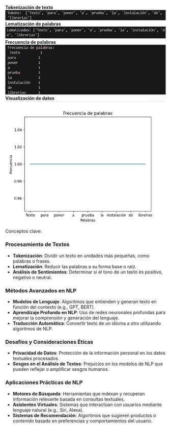 **Tokenización de texto**
![alt text]({E87686FB-6040-4BF2-A370-6DBE1374B6C7}.png)
 **Lematización de palabras**
![alt text]({AAF61F57-4E10-43C5-B2B3-1FFD1B86C65B}.png)
 **Frecuencia de palabras**
 ![alt text]({34CD5F73-CD5C-4263-8007-9C6AF62A8845}.png)
 **Visualización de datos**
 ![alt text]({05B7B428-BCD7-497A-BC36-F7B858B048DA}.png)

 Conceptos clave:

### **Procesamiento de Textos**
- **Tokenización**: Dividir un texto en unidades más pequeñas, como palabras o frases.
- **Lematización**: Reducir las palabras a su forma base o raíz.
- **Análisis de Sentimientos**: Determinar si el tono de un texto es positivo, negativo o neutral.

### **Métodos Avanzados en NLP**
- **Modelos de Lenguaje**: Algoritmos que entienden y generan texto en función del contexto (e.g., GPT, BERT).
- **Aprendizaje Profundo en NLP**: Uso de redes neuronales profundas para mejorar la comprensión y generación del lenguaje.
- **Traducción Automática**: Convertir texto de un idioma a otro utilizando algoritmos de NLP.

### **Desafíos y Consideraciones Éticas**
- **Privacidad de Datos**: Protección de la información personal en los datos textuales procesados.
- **Sesgos en el Análisis de Textos**: Prejuicios en los modelos de NLP que pueden reflejar o amplificar sesgos humanos.

### **Aplicaciones Prácticas de NLP**
- **Motores de Búsqueda**: Herramientas que indexan y recuperan información relevante basada en consultas textuales.
- **Asistentes Virtuales**: Sistemas que interactúan con usuarios mediante lenguaje natural (e.g., Siri, Alexa).
- **Sistemas de Recomendación**: Algoritmos que sugieren productos o contenido basado en preferencias y comportamientos del usuario.
